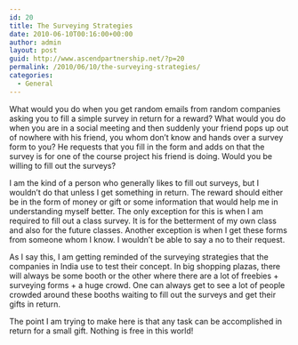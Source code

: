 ```yaml
---
id: 20
title: The Surveying Strategies
date: 2010-06-10T00:16:00+00:00
author: admin
layout: post
guid: http://www.ascendpartnership.net/?p=20
permalink: /2010/06/10/the-surveying-strategies/
categories:
  - General
---
```

What would you do when you get random emails from random companies asking you to fill a simple survey in return for a reward? What would you do when you are in a social meeting and then suddenly your friend pops up out of nowhere with his friend, you whom don&#8217;t know and hands over a survey form to you? He requests that you fill in the form and adds on that the survey is for one of the course project his friend is doing. Would you be willing to fill out the surveys?

I am the kind of a person who generally likes to fill out surveys, but I wouldn&#8217;t do that unless I get something in return. The reward should either be in the form of money or gift or some information that would help me in understanding myself better. The only exception for this is when I am required to fill out a class survey. It is for the betterment of my own class and also for the future classes. Another exception is when I get these forms from someone whom I know. I wouldn&#8217;t be able to say a no to their request.

As I say this, I am getting reminded of the surveying strategies that the companies in India use to test their concept. In big shopping plazas, there will always be some booth or the other where there are a lot of freebies + surveying forms + a huge crowd. One can always get to see a lot of people crowded around these booths waiting to fill out the surveys and get their gifts in return.

The point I am trying to make here is that any task can be accomplished in return for a small gift. Nothing is free in this world!